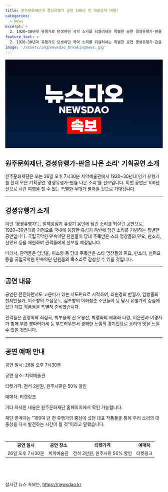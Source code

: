 ```yaml
---
title: 원주문화재단의 경성유행가 공연 100년 전 대중음악 여행!
categories:
  - News
excerpt: >
  2. 1920~30년대 유행가로 탄생하던 국악 소리를 되살려내는 특별한 공연 경셩유행가-판을 나온 소리가 치악예술관에서 선보인다. 국립국악원 악단이 당대 명창들의 곡을 재현하여 관객들을 매료시키며, 원주시민은 50% 할인된 2만원에 티켓을 구매할 수 있다. 이 특별한 공연을 통해 100년 전의 대중음악을 경험하고 우리 소리의 매력을 새롭게 발견할 수 있는 기회가 될 전망이다. (문자수: 150)
feature_text: >
  2. 1920~30년대 유행가로 탄생하던 국악 소리를 되살려내는 특별한 공연 경셩유행가-판을 나온 소리가 치악예술관에서 선보인다. 국립국악원 악단이 당대 명창들의 곡을 재현하여 관객들을 매료시키며, 원주시민은 50% 할인된 2만원에 티켓을 구매할 수 있다. 이 특별한 공연을 통해 100년 전의 대중음악을 경험하고 우리 소리의 매력을 새롭게 발견할 수 있는 기회가 될 전망이다. (문자수: 150)
image: '/assets/img/newsdao_breakingnews.jpg'
---
```


<p><img src="/assets/img/newsdao_breakingnews.jpg" alt="ontimetimes 속보" /></p>

<h2>원주문화재단, 경셩유행가-판을 나온 소리' 기획공연 소개</h2>

<p data-ke-size="size16">원주문화재단은 오는 26일 오후 7시30분 치악예술관에서 1920~30년대 인기 유행가를 한데 모은 기획공연 '경셩유행가-판을 나온 소리'를 선보입니다. 이번 공연은 100년 전으로 시간 여행을 할 수 있는 특별한 무대가 펼쳐질 것으로 기대됩니다.</p>

<hr>

<h2>경셩유행가 소개</h2>

<p data-ke-size="size16">이번 '경셩유행가'는 일제강점기 유성기 음반에 담긴 소리를 되살린 공연으로, 1920~30년대를 기점으로 국내에 등장한 유성기 음반에 담긴 소리를 기념하는 특별한 공연입니다. 국립국악원 민속악단 단원들이 당대 주목받은 스타 명창들의 민요, 판소리, 신민요 등을 재현하여 관객들에게 선보일 예정입니다.</p>

<p data-ke-size="size16">따라서, 관객들은 임방울, 이소향 등 당대 주목받은 스타 명창들의 민요, 판소리, 신민요 등을 국립국악원 민속악단 단원들의 목소리로 감상할 수 있을 것입니다.</p>

<hr>

<h2>공연 내용</h2>

<p data-ke-size="size16">공연은 잔잔하면서도 고운미가 있는 서도민요로 시작하여, 최순경의 반월가, 임방울의 천지만물가, 이소향의 호접몽도, 김초향의 어화청춘 소년들아 등 당시 유행가의 중심에 섰던 대표 작품들을 특별히 준비했습니다.</p>

<p data-ke-size="size16">관객들은 권명학의 회심곡, 박부용의 신 오봉산, 박명화의 에루화 타령, 이은관과 이경자가 함께 부른 뽕따러가세 등 부드러우면서 경쾌한 느낌의 경기민요로 소리의 맛을 느낄 수 있을 것입니다.</p>

<hr>

<h2>공연 예매 안내</h2>

<p data-ke-size="size16">공연 일시: 26일 오후 7시30분</p>

<p data-ke-size="size16">공연 장소: 치악예술관</p>

<p data-ke-size="size16">티켓가격: 전석 2만원, 원주시민은 50% 할인</p>

<p data-ke-size="size16">예매처: 티켓링크</p>

<p data-ke-size="size16">기타 자세한 내용은 원주문화재단 홈페이지에서 확인 가능합니다.</p>

<p data-ke-size="size16">재단 관계자는 "100여 년 전 유행가의 중심에 섰던 대표 작품들을 통해 우리 소리의 대중성을 다시 발견하는 시간이 될 것"이라고 말했습니다.</p>

<p data-ke-size="size16">&nbsp;</p>

<table>
  <tbody>
    <tr>
      <td style="text-align: center; height: 17px;"><b>공연 일시</b></td>
      <td style="text-align: center; height: 17px;"><b>공연 장소</b></td>
      <td style="text-align: center; height: 17px;"><b>티켓가격</b></td>
      <td style="text-align: center; height: 17px;"><b>예매처</b></td>
    </tr>
    <tr>
      <td style="text-align: center; height: 17px;">26일 오후 7시30분</td>
      <td style="text-align: center; height: 17px;">치악예술관</td>
      <td style="text-align: center; height: 17px;">전석 2만원, 원주시민 50% 할인</td>
      <td style="text-align: center; height: 17px;">티켓링크</td>
    </tr>
  </tbody>
</table>

<p data-ke-size="size16">&nbsp;</p>

<p data-ke-size="size16">&nbsp;</p>
실시간 뉴스 속보는, <a href="https://newsdao.kr" rel="dofollow">https://newsdao.kr</a>


